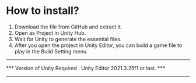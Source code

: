 # **How to install?**
  1. Download the file from GitHub and extract it.
  2. Open as Project in Unity Hub.
  3. Wait for Unity to generate the essential files.
  4. After you open the project in Unity Editor, you can build a game file to play in the Build Setting menu.

********************************************************************
*** Version of Unity Required : Unity Editor 2021.3.25f1 or last. ***
********************************************************************
